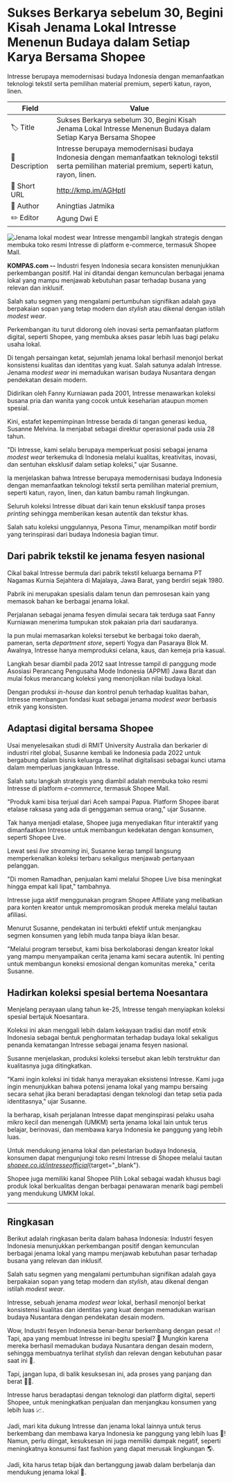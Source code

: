 # Sukses Berkarya sebelum 30, Begini Kisah Jenama Lokal Intresse Menenun Budaya dalam Setiap Karya Bersama Shopee

Intresse berupaya memodernisasi budaya Indonesia dengan memanfaatkan teknologi tekstil serta pemilihan material premium, seperti katun, rayon, linen. 

| Field         | Value                                                       |
|---------------|-------------------------------------------------------------|
| 🏷️ Title       | Sukses Berkarya sebelum 30, Begini Kisah Jenama Lokal Intresse Menenun Budaya dalam Setiap Karya Bersama Shopee |
| 📝 Description | Intresse berupaya memodernisasi budaya Indonesia dengan memanfaatkan teknologi tekstil serta pemilihan material premium, seperti katun, rayon, linen.  |
| 🔗 Short URL   | http://kmp.im/AGHptl |
| 👤 Author      | Aningtias Jatmika |
| ✏️ Editor      | Agung Dwi E |

![Jenama lokal modest wear Intresse mengambil langkah strategis dengan membuka toko resmi Intresse di platform e-commerce, termasuk Shopee Mall. ](https://asset.kompas.com/crops/itJRx4TGWMkSZoTw4IFiuFY_5BQ=/0x0:780x520/750x500/data/photo/2025/05/30/6839a7302b298.jpg)

**KOMPAS.com --** Industri fesyen Indonesia secara konsisten menunjukkan perkembangan positif. Hal ini ditandai dengan kemunculan berbagai jenama lokal yang mampu menjawab kebutuhan pasar terhadap busana yang relevan dan inklusif.

Salah satu segmen yang mengalami pertumbuhan signifikan adalah gaya berpakaian sopan yang tetap modern dan *stylish* atau dikenal dengan istilah *modest wear*.

Perkembangan itu turut didorong oleh inovasi serta pemanfaatan platform digital, seperti Shopee, yang membuka akses pasar lebih luas bagi pelaku usaha lokal.

Di tengah persaingan ketat, sejumlah jenama lokal berhasil menonjol berkat konsistensi kualitas dan identitas yang kuat. Salah satunya adalah Intresse. Jenama *modest wear* ini memadukan warisan budaya Nusantara dengan pendekatan desain modern.

Didirikan oleh Fanny Kurniawan pada 2001, Intresse menawarkan koleksi busana pria dan wanita yang cocok untuk keseharian ataupun momen spesial.

Kini, estafet kepemimpinan Intresse berada di tangan generasi kedua, Susanne Melvina. Ia menjabat sebagai direktur operasional pada usia 28 tahun.

"Di Intresse, kami selalu berupaya memperkuat posisi sebagai jenama *modest wear* terkemuka di Indonesia melalui kualitas, kreativitas, inovasi, dan sentuhan eksklusif dalam setiap koleksi," ujar Susanne.

Ia menjelaskan bahwa Intresse berupaya memodernisasi budaya Indonesia dengan memanfaatkan teknologi tekstil serta pemilihan material premium, seperti katun, rayon, linen, dan katun bambu ramah lingkungan.

Seluruh koleksi Intresse dibuat dari kain tenun eksklusif tanpa proses *printing* sehingga memberikan kesan autentik dan tekstur khas.

Salah satu koleksi unggulannya, Pesona Timur, menampilkan motif bordir yang terinspirasi dari budaya Indonesia bagian timur.

## Dari pabrik tekstil ke jenama fesyen nasional

Cikal bakal Intresse bermula dari pabrik tekstil keluarga bernama PT Nagamas Kurnia Sejahtera di Majalaya, Jawa Barat, yang berdiri sejak 1980.

Pabrik ini merupakan spesialis dalam tenun dan pemrosesan kain yang memasok bahan ke berbagai jenama lokal.

Perjalanan sebagai jenama fesyen dimulai secara tak terduga saat Fanny Kurniawan menerima tumpukan stok pakaian pria dari saudaranya.

Ia pun mulai memasarkan koleksi tersebut ke berbagai toko daerah, pameran, serta *department store*, seperti Yogya dan Pasaraya Blok M. Awalnya, Intresse hanya memproduksi celana, kaus, dan kemeja pria kasual.

Langkah besar diambil pada 2012 saat Intresse tampil di panggung mode Asosiasi Perancang Pengusaha Mode Indonesia (APPMI) Jawa Barat dan mulai fokus merancang koleksi yang menonjolkan nilai budaya lokal.

Dengan produksi *in-house* dan kontrol penuh terhadap kualitas bahan, Intresse membangun fondasi kuat sebagai jenama *modest wear* berbasis etnik yang konsisten.

## Adaptasi digital bersama Shopee

Usai menyelesaikan studi di RMIT University Australia dan berkarier di industri ritel global, Susanne kembali ke Indonesia pada 2022 untuk bergabung dalam bisnis keluarga. Ia melihat digitalisasi sebagai kunci utama dalam memperluas jangkauan Intresse.

Salah satu langkah strategis yang diambil adalah membuka toko resmi Intresse di platform *e-commerce*, termasuk Shopee Mall.

"Produk kami bisa terjual dari Aceh sampai Papua. Platform Shopee ibarat etalase raksasa yang ada di genggaman semua orang," ujar Susanne.

Tak hanya menjadi etalase, Shopee juga menyediakan fitur interaktif yang dimanfaatkan Intresse untuk membangun kedekatan dengan konsumen, seperti Shopee Live.

Lewat sesi *live streaming* ini, Susanne kerap tampil langsung memperkenalkan koleksi terbaru sekaligus menjawab pertanyaan pelanggan.

"Di momen Ramadhan, penjualan kami melalui Shopee Live bisa meningkat hingga empat kali lipat," tambahnya.

Intresse juga aktif menggunakan program Shopee Affiliate yang melibatkan para konten kreator untuk mempromosikan produk mereka melalui tautan afiliasi.

Menurut Susanne, pendekatan ini terbukti efektif untuk menjangkau segmen konsumen yang lebih muda tanpa biaya iklan besar.

"Melalui program tersebut, kami bisa berkolaborasi dengan kreator lokal yang mampu menyampaikan cerita jenama kami secara autentik. Ini penting untuk membangun koneksi emosional dengan komunitas mereka," cerita Susanne.

## Hadirkan koleksi spesial bertema Noesantara

Menjelang perayaan ulang tahun ke-25, Intresse tengah menyiapkan koleksi spesial bertajuk Noesantara.

Koleksi ini akan menggali lebih dalam kekayaan tradisi dan motif etnik Indonesia sebagai bentuk penghormatan terhadap budaya lokal sekaligus penanda kematangan Intresse sebagai jenama fesyen nasional.

Susanne menjelaskan, produksi koleksi tersebut akan lebih terstruktur dan kualitasnya juga ditingkatkan.

\"Kami ingin koleksi ini tidak hanya merayakan eksistensi Intresse. Kami juga ingin menunjukkan bahwa potensi jenama lokal yang mampu bersaing secara sehat jika berani beradaptasi dengan teknologi dan tetap setia pada identitasnya," ujar Susanne.

Ia berharap, kisah perjalanan Intresse dapat menginspirasi pelaku usaha mikro kecil dan menengah (UMKM) serta jenama lokal lain untuk terus belajar, berinovasi, dan membawa karya Indonesia ke panggung yang lebih luas.

Untuk mendukung jenama lokal dan pelestarian budaya Indonesia, konsumen dapat mengunjungi toko resmi Intresse di Shopee melalui tautan [*shopee.co.id/intresseofficial*](http://shopee.co.id/intresseofficial){target="_blank"}.

Shopee juga memiliki kanal Shopee Pilih Lokal sebagai wadah khusus bagi produk lokal berkualitas dengan berbagai penawaran menarik bagi pembeli yang mendukung UMKM lokal. 

---
## Ringkasan

Berikut adalah ringkasan berita dalam bahasa Indonesia: Industri fesyen Indonesia menunjukkan perkembangan positif dengan kemunculan berbagai jenama lokal yang mampu menjawab kebutuhan pasar terhadap busana yang relevan dan inklusif.

 Salah satu segmen yang mengalami pertumbuhan signifikan adalah gaya berpakaian sopan yang tetap modern dan *stylish*, atau dikenal dengan istilah *modest wear*.

 Intresse, sebuah jenama *modest wear* lokal, berhasil menonjol berkat konsistensi kualitas dan identitas yang kuat dengan memadukan warisan budaya Nusantara dengan pendekatan desain modern.



Wow, Industri fesyen Indonesia benar-benar berkembang dengan pesat 🔥! Tapi, apa yang membuat Intresse ini begitu spesial? 🤔 Mungkin karena mereka berhasil memadukan budaya Nusantara dengan desain modern, sehingga membuatnya terlihat *stylish* dan relevan dengan kebutuhan pasar saat ini 💃.

 Tapi, jangan lupa, di balik kesuksesan ini, ada proses yang panjang dan berat 🤦‍♀️.

 Intresse harus beradaptasi dengan teknologi dan platform digital, seperti Shopee, untuk meningkatkan penjualan dan menjangkau konsumen yang lebih luas 📈.

 Jadi, mari kita dukung Intresse dan jenama lokal lainnya untuk terus berkembang dan membawa karya Indonesia ke panggung yang lebih luas 🎉! Namun, perlu diingat, kesuksesan ini juga memiliki dampak negatif, seperti meningkatnya konsumsi fast fashion yang dapat merusak lingkungan 🌎.

 Jadi, kita harus tetap bijak dan bertanggung jawab dalam berbelanja dan mendukung jenama lokal 🙏.
